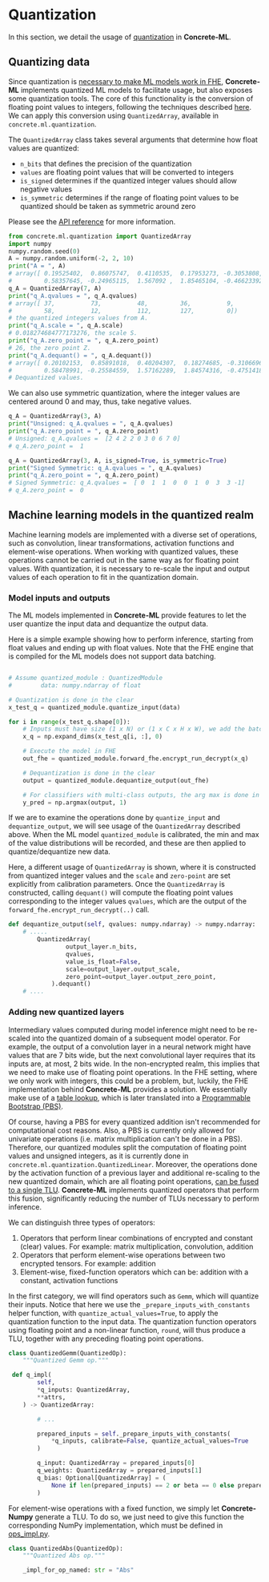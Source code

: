 # Quantization

In this section, we detail the usage of [quantization](../../user/explanation/quantization.md) in **Concrete-ML**.

## Quantizing data

Since quantization is [necessary to make ML models work in FHE](../../user/howto/reduce_needed_precision.md), **Concrete-ML** implements quantized ML models to facilitate usage, but also exposes some quantization tools. The core of this functionality is the conversion of floating point values to integers, following the techniques described [here](../../user/explanation/quantization.md). We can apply this conversion using `QuantizedArray`, available in `concrete.ml.quantization`.

The `QuantizedArray` class takes several arguments that determine how float values are quantized:

- `n_bits` that defines the precision of the quantization
- `values` are floating point values that will be converted to integers
- `is_signed` determines if the quantized integer values should allow negative values
- `is_symmetric` determines if the range of floating point values to be quantized should be taken as symmetric around zero

Please see the [API reference](../../_apidoc/concrete.ml.quantization.rst) for more information.

```python
from concrete.ml.quantization import QuantizedArray
import numpy
numpy.random.seed(0)
A = numpy.random.uniform(-2, 2, 10)
print("A = ", A)
# array([ 0.19525402,  0.86075747,  0.4110535,  0.17953273, -0.3053808,
#         0.58357645, -0.24965115,  1.567092 ,  1.85465104, -0.46623392])
q_A = QuantizedArray(7, A)
print("q_A.qvalues = ", q_A.qvalues)
# array([ 37,          73,          48,         36,          9,
#         58,          12,          112,        127,         0])
# the quantized integers values from A.
print("q_A.scale = ", q_A.scale)
# 0.018274684777173276, the scale S.
print("q_A.zero_point = ", q_A.zero_point)
# 26, the zero point Z.
print("q_A.dequant() = ", q_A.dequant())
# array([ 0.20102153,  0.85891018,  0.40204307,  0.18274685, -0.31066964,
#         0.58478991, -0.25584559,  1.57162289,  1.84574316, -0.4751418 ])
# Dequantized values.
```

We can also use symmetric quantization, where the integer values are centered around 0 and may, thus,
take negative values.

<!--pytest-codeblocks:cont-->

```python
q_A = QuantizedArray(3, A)
print("Unsigned: q_A.qvalues = ", q_A.qvalues)
print("q_A.zero_point = ", q_A.zero_point)
# Unsigned: q_A.qvalues =  [2 4 2 2 0 3 0 6 7 0]
# q_A.zero_point =  1

q_A = QuantizedArray(3, A, is_signed=True, is_symmetric=True)
print("Signed Symmetric: q_A.qvalues = ", q_A.qvalues)
print("q_A.zero_point = ", q_A.zero_point)
# Signed Symmetric: q_A.qvalues =  [ 0  1  1  0  0  1  0  3  3 -1]
# q_A.zero_point =  0
```

## Machine learning models in the quantized realm

Machine learning models are implemented with a diverse set of operations, such as convolution, linear transformations, activation functions and element-wise operations. When working with quantized values, these operations cannot be carried out in the same way as for floating point values. With quantization, it is necessary to re-scale the input and output values of each operation to fit in the quantization domain.

### Model inputs and outputs

The ML models implemented in **Concrete-ML** provide features to let the user quantize the input data and dequantize the output data.

Here is a simple example showing how to perform inference, starting from float values and ending up with float values. Note that the FHE engine that is compiled for the ML models does not support data batching.

<!--pytest-codeblocks:skip-->

```python

# Assume quantized_module : QuantizedModule
#        data: numpy.ndarray of float

# Quantization is done in the clear
x_test_q = quantized_module.quantize_input(data)

for i in range(x_test_q.shape[0]):
    # Inputs must have size (1 x N) or (1 x C x H x W), we add the batch dimension with N=1
    x_q = np.expand_dims(x_test_q[i, :], 0)

    # Execute the model in FHE
    out_fhe = quantized_module.forward_fhe.encrypt_run_decrypt(x_q)

    # Dequantization is done in the clear
    output = quantized_module.dequantize_output(out_fhe)

    # For classifiers with multi-class outputs, the arg max is done in the clear
    y_pred = np.argmax(output, 1)
```

If we are to examine the operations done by `quantize_input` and `dequantize_output`, we will see
usage of the `QuantizedArray` described above. When the ML model `quantized_module` is calibrated, the
min and max of the value distributions will be recorded, and these are then applied to quantize/dequantize new data.

Here, a different usage of `QuantizedArray` is shown, where it is constructed from quantized integer values
and the `scale` and `zero-point` are set explicitly from calibration parameters. Once the `QuantizedArray` is constructed, calling `dequant()` will compute the floating point values corresponding to the integer values `qvalues`, which are the output of the
`forward_fhe.encrypt_run_decrypt(..)` call.

<!--pytest-codeblocks:skip-->

```python
def dequantize_output(self, qvalues: numpy.ndarray) -> numpy.ndarray:
    # .....
        QuantizedArray(
                output_layer.n_bits,
                qvalues,
                value_is_float=False,
                scale=output_layer.output_scale,
                zero_point=output_layer.output_zero_point,
            ).dequant()
    # ....
```

### Adding new quantized layers

Intermediary values computed during model inference might need to be re-scaled into the quantized domain of a subsequent model operator. For example, the output of a convolution layer in a neural network might have values that are 7 bits wide, but the next convolutional layer requires that its inputs are, at most, 2 bits wide. In the non-encrypted realm, this implies that we need to make use of floating point operations. In the FHE setting, where we only work with integers, this could be a problem, but, luckily, the FHE implementation behind **Concrete-ML** provides a solution. We essentially make use of a [table lookup](https://docs.zama.ai/concrete-numpy/stable/user/tutorial/table_lookup.html), which is later translated into a [Programmable Bootstrap (PBS)](https://whitepaper.zama.ai).

Of course, having a PBS for every quantized addition isn't recommended for computational cost reasons. Also, a PBS is currently only allowed for univariate operations (i.e. matrix multiplication can't be done in a PBS). Therefore, our quantized modules split the computation of floating point values and unsigned integers, as it is currently done in `concrete.ml.quantization.QuantizedLinear`. Moreover, the operations done by the activation function of a previous layer and additional re-scaling to the new quantized domain, which are all floating point operations, [can be fused to a single TLU](https://docs.zama.ai/concrete-numpy/stable/dev/explanation/float-fusing.html). **Concrete-ML** implements quantized operators that perform this fusion, significantly reducing the number of TLUs necessary to perform inference.

We can distinguish three types of operators:

1. Operators that perform linear combinations of encrypted and constant (clear) values. For example: matrix multiplication, convolution, addition
1. Operators that perform element-wise operations between two encrypted tensors. For example: addition
1. Element-wise, fixed-function operators which can be: addition with a constant, activation functions

In the first category, we will find operators such as `Gemm`, which will quantize their inputs. Notice
that here we use the `_prepare_inputs_with_constants` helper function, with `quantize_actual_values=True`,
to apply the quantization function to the input data.
The quantization function operators using floating point and a non-linear
function, `round`, will thus produce a TLU, together with any preceding floating point operations.

<!--pytest-codeblocks:skip-->

```python
class QuantizedGemm(QuantizedOp):
    """Quantized Gemm op."""

 def q_impl(
        self,
        *q_inputs: QuantizedArray,
        **attrs,
    ) -> QuantizedArray:

        # ...

        prepared_inputs = self._prepare_inputs_with_constants(
            *q_inputs, calibrate=False, quantize_actual_values=True
        )

        q_input: QuantizedArray = prepared_inputs[0]
        q_weights: QuantizedArray = prepared_inputs[1]
        q_bias: Optional[QuantizedArray] = (
            None if len(prepared_inputs) == 2 or beta == 0 else prepared_inputs[2]
        )
```

For element-wise operations with a fixed function, we simply let **Concrete-Numpy** generate a TLU. To do so, we just need to
give this function the corresponding NumPy implementation, which must be defined in [ops_impl.py](../../_apidoc/concrete.ml.onnx.html#module-concrete.ml.onnx.ops_impl).

<!--pytest-codeblocks:skip-->

```python
class QuantizedAbs(QuantizedOp):
    """Quantized Abs op."""

    _impl_for_op_named: str = "Abs"
```
